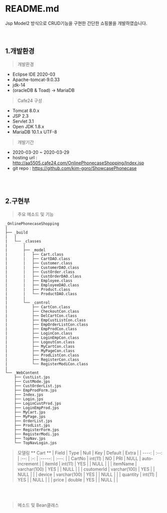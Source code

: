 # README.md
Jsp Model2 방식으로 CRUD기능을 구현한 간단한 쇼핑몰을 개발하였습니다.
<br><br><br>


## 1.개발환경
> 개발환경
* Eclipse IDE 2020-03
* Apache-tomcat-9.0.33
* jdk-14
* (oracleDB & Toad) -> MariaDB

> Cafe24 구성
* Tomcat 8.0.x
* JSP 2.3
* Servlet 3.1
* Open JDK 1.8.x
* MariaDB 10.1.x UTF-8

> 개발기간
* 2020-03-20 ~ 2020-03-29
* hosting url : http://aa5505.cafe24.com/OnlinePhonecaseShopping/Index.jsp
* git repo : https://github.com/kim-goro/ShowcasePhonecase    
<br><br><br>

## 2.구현부
> 주요 메소드 및 기능
```
_OnlinePhonecaseShopping
|
├── _build
|   | 
|   └── _classes
|       | 
|       ├── _model
|       |   ├── Cart.class
|       |   ├── CartDAO.class
|       |   ├── Customer.class
|       |   ├── CustomerDAO.class
|       |   ├── CustOrder.class
|       |   ├── CustOrderDAO.class
|       |   ├── Employee.class
|       |   ├── EmployeeDAO.class 
|       |   ├── Product.class
|       |   └── ProductDAO.class
|       |
|       └── _control
|           ├── CartCon.class 
|           ├── CheckoutCon.class 
|           ├── DelCartCon.class
|           ├── EmpCustListCon.class
|           ├── EmpOrderListCon.class
|           ├── EmpProdCon.class 
|           ├── LoginCon.class
|           ├── LoginEmpCon.class 
|           ├── LogoutCon.class
|           ├── MyCartCon.class
|           ├── MyPageCon.class
|           ├── ProdListCon.class
|           ├── RegisterCon.class
|           └── RegisterModiCon.class
|
└── _WebContent
    ├── CustList.jps
    ├── CustMode.jps
    ├── CustOrderList.jps 
    ├── EmpProdForm.jps 
    ├── Index.jps
    ├── Login.jps
    ├── LoginCustProd.jps
    ├── LoginEmpProd.jps
    ├── MyCart.jps 
    ├── MyPage.jps 
    ├── OrderList.jps 
    ├── ProdList.jps 
    ├── RegisterForm.jps
    ├── RegisterModi.jps
    ├── TopNav.jps 
    └── TopNavLogin.jps
```

> 모델링
** Cart **
| Field | Type | Null | Key | Default | Extra |
| ----: | :--: | :--: | :-: | :-----: | :---: |
| CartNo | int(11) | NO | PRI | NULL | auto-increment |
| itemId | int(11) | YES |    | NULL |    |
| itemName | varchar(100) | YES |    | NULL |    |
| csutomerId | varchar(100) | YES |    | NULL |    |
| device | varchar(100) | YES |    | NULL |    |
| quantity | int(11) | YES |    | NULL |    |
| price | double | YES |    | NULL |    |

<br><br>
> 메소드 및 Bean클래스
